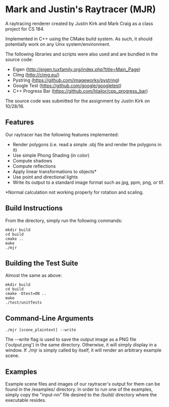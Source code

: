 # Mark and Justin's Raytracer (MJR)
A raytracing renderer created by Justin Kirk and Mark Craig as a class project for CS 184.

Implemented in C++ using the CMake build system. As such, it should potentially work on any Unix system/environment.

The following libraries and scripts were also used and are bundled in the source code:
 * Eigen (http://eigen.tuxfamily.org/index.php?title=Main_Page)
 * CImg (http://cimg.eu/)
 * Pystring (https://github.com/imageworks/pystring)
 * Google Test (https://github.com/google/googletest)
 * C++ Progress Bar (https://github.com/htailor/cpp_progress_bar)

The source code was submitted for the assignment by Justin Kirk on 10/28/16.
## Features
Our raytracer has the following features implemented:
 * Render polygons (i.e. read a simple .obj file and render the polygons in it)
 * Use simple Phong Shading (in color)
 * Compute shadows
 * Compute reflections
 * Apply linear transformations to objects*
 * Use point and directional lights
 * Write its output to a standard image format such as jpg, ppm, png, or tif.

*Normal calculation not working properly for rotation and scaling.


## Build Instructions
From the directory, simply run the following commands:
~~~~
mkdir build
cd build
cmake ..
make
./mjr
~~~~

## Building the Test Suite
Almost the same as above:
~~~~
mkdir build
cd build
cmake -Dtest=ON ..
make
./test/unitTests
~~~~

## Command-Line Arguments
~~~~
./mjr [scene_plaintext] --write
~~~~

The --write flag is used to save the output image as a PNG file ('output.png') in the same directory. Otherwise, it will simply display in a window.
If ./mjr is simply called by itself, it will render an arbitrary example scene.

## Examples
Example scene files and images of our raytracer's output for them can be found in the /examples/ directory.
In order to run one of the examples, simply copy the "input-nn" file desired to the /build/ directory where the executable resides.
